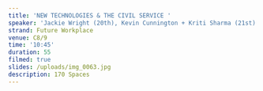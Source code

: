 ```yaml
---
title: 'NEW TECHNOLOGIES & THE CIVIL SERVICE '
speaker: 'Jackie Wright (20th), Kevin Cunnington + Kriti Sharma (21st)'
strand: Future Workplace
venue: C8/9
time: '10:45'
duration: 55
filmed: true
slides: /uploads/img_0063.jpg
description: 170 Spaces
---
```


